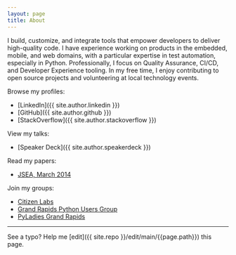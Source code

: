 ```yaml
---
layout: page
title: About
---
```



I build, customize, and integrate tools that empower developers to deliver high-quality code. I have experience working on products in the embedded, mobile, and web domains, with a particular expertise in test automation, especially in Python. Professionally, I focus on Quality Assurance, CI/CD, and Developer Experience tooling. In my free time, I enjoy contributing to open source projects and volunteering at local technology events.

<!-- Jace Browning builds, customizes, and integrates tools that empower developers to ship quality code. He has worked on products in the embedded, mobile, and web space, but his expertise is test automation, specifically in Python. Professionally, he focuses on Quality Assurance, CI/CD, and Developer Experience tooling. In his free time, he enjoys contributing to open source and volunteering at local technology events. -->

Browse my profiles:

* [LinkedIn]({{ site.author.linkedin }})
* [GitHub]({{ site.author.github }})
* [StackOverflow]({{ site.author.stackoverflow }})

View my talks:

* [Speaker Deck]({{ site.author.speakerdeck }})

Read my papers:

* [JSEA, March 2014](http://www.scirp.org/journal/PaperInformation.aspx?PaperID=44268)

Join my groups:

* [Citizen Labs](https://citizenlabs.org/)
* [Grand Rapids Python Users Group](https://www.meetup.com/grpython/)
* [PyLadies Grand Rapids](https://www.meetup.com/PyLadiesGrandRapids/)

-----

See a typo? Help me [edit]({{ site.repo }}/edit/main/{{page.path}}) this page.
